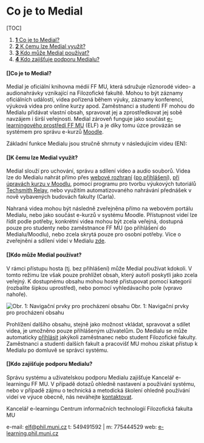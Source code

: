 Co je to Medial
===============

[TOC]

1.  [**1** Co je to Medial?](#TOC-Co-je-to-Medial-)
2.  [**2** K čemu lze Medial využít?](#TOC-K-emu-lze-Medial-vyu-t-)
3.  [**3** Kdo může Medial používat?](#TOC-Kdo-m-e-Medial-pou-vat-)
4.  [**4** Kdo zajišťuje podporu
    Medialu?](#TOC-Kdo-zaji-uje-podporu-Medialu-)

#### []Co je to Medial?

Medial je oficiální knihovna médií FF MU, která sdružuje různorodé
video- a audionahrávky vznikající na Filozofické fakultě. Mohou to být
záznamy oficiálních událostí, videa pořízená během výuky, záznamy
konferencí, výuková videa pro online kurzy apod. Zaměstnanci a studenti
FF mohou do Medialu přidávat vlastní obsah, spravovat jej a
zprostředkovat jej sobě navzájem i širší veřejnosti. Medial zároveň
funguje jako součást [e-learningového prostředí FF
MU](https://elf.phil.muni.cz/elf3/) (ELF) a je díky tomu úzce provázán
se systémem pro správu e-kurzů [Moodle](https://moodle.org/).

Základní funkce Medialu jsou stručně shrnuty v následujícím videu (EN):



#### []K čemu lze Medial využít?

Medial slouží pro uchování, správu a sdílení video a audio souborů.
Videa lze do Medialu nahrát přímo přes [webové
rozhraní](/home/jak-nahrat-do-medialu-soubor-z-pocitace) ([po
přihlášení](/home/zakladni-orientace-v-medialu#TOC-P-ihl-en-do-Medialu)),
[při úpravách kurzu v
Moodlu](/home/jak-vkladat-obsah-prostrednictvim-moodlu), pomocí programu
pro tvorbu výukových tutoriálů [Techsmith
Relay](https://sites.google.com/a/phil.muni.cz/elearning-relay/), nebo
využitím automatizovaného nahrávání přednášek v nově vybavených budovách
fakulty (Carla).


Nahraná videa mohou být následně zveřejněna přímo na webovém portálu
Medialu, nebo jako součást e-kurzů v systému Moodle. Přístupnost videí
lze řídit podle potřeby, konkrétní videa mohou být zcela veřejná,
dostupná pouze pro studenty nebo zaměstnance FF MU (po přihlášení do
Medialu/Moodlu), nebo zcela skrytá pouze pro osobní potřeby. Více o
zveřejnění a sdílení videí v Medialu
[zde](/home/jak-muazu-sva-videa-sirit).

#### []Kdo může Medial používat?

V rámci přístupu hosta (tj. bez přihlášení) může Medial používat
kdokoli. V tomto režimu lze však pouze prohlížet obsah, který autoři
poskytli jako zcela veřejný. K dostupnému obsahu mohou hosté přistupovat
pomocí kategorií (rozbalíte šipkou uprostřed), nebo pomocí vyhledávacího
pole (vpravo nahoře). 

![Obr. 1: Navigační prvky pro procházení obsahu](/co-je-to-medial/1_zakladni%20navigace.png)
Obr. 1: Navigační prvky pro procházení obsahu


Prohlížení dalšího obsahu, stejně jako možnost vkládat, spravovat a
sdílet videa, je umožněno pouze přihlášeným uživatelům. Do Medialu se
může automaticky
[přihlásit](/home/zakladni-orientace-v-medialu#TOC-P-ihl-en-do-Medialu)
jakýkoli zaměstnanec nebo student Filozofické fakulty. Zaměstnanci a
studenti dalších fakult a pracovišť MU mohou získat přístup k Medialu po
domluvě se správci systému.

#### []Kdo zajišťuje podporu Medialu?

Správu systému a uživatelskou podporu Medialu zajišťuje Kancelář
e-learningu FF MU. V případě dotazů ohledně nastavení a používání
systému, nebo v případě zájmu o technická a metodická školení ohledně
používání videí ve výuce obecně, nás neváhejte
[kontaktovat](https://it.muni.cz/phil/ke/nase-sluzby#main).

Kancelář e-learningu
Centrum informačních technologií
Filozofická fakulta MU


e-mail: <elf@phil.muni.cz>
t: 549491592 | m: 775444529
web: [e-learning.phil.muni.cz](http://e-learning.phil.muni.cz/)
